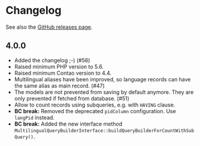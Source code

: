Changelog
=========

See also the [GitHub releases page](https://github.com/terminal42/contao-DC_Multilingual/releases).

4.0.0
-----

* Added the changelog ;-) (#56)
* Raised minimum PHP version to 5.6.
* Raised minimum Contao version to 4.4.
* Multilingual aliases have been improved, so language records can have the same alias as main record. (#47)
* The models are not prevented from saving by default anymore. They are only prevented if fetched from database. (#51)
* Allow to count records using subqueries, e.g. with `HAVING` clause.
* **BC break:** Removed the deprecated `pidColumn` configuration. Use `langPid` instead.
* **BC break:** Added the new interface method `MultilingualQueryBuilderInterface::buildQueryBuilderForCountWithSubQuery()`.
